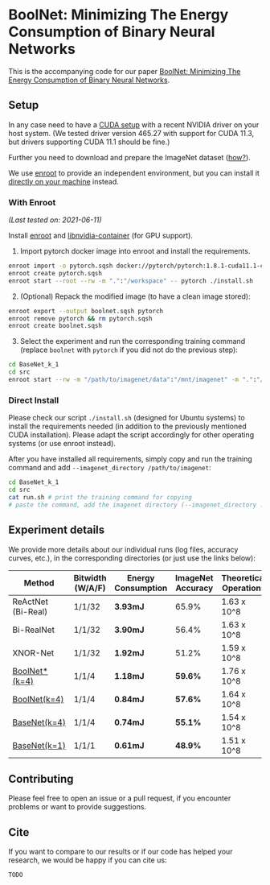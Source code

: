 
# BoolNet: Minimizing The Energy Consumption of Binary Neural Networks 

This is the accompanying code for our paper [BoolNet: Minimizing The Energy Consumption of Binary Neural Networks](todo).

## Setup

In any case need to have a [CUDA setup](https://docs.nvidia.com/cuda/cuda-installation-guide-linux/index.html)
with a recent NVIDIA driver on your host system.
(We tested driver version 465.27 with support for CUDA 11.3, but drivers supporting CUDA 11.1 should be fine.)

Further you need to download and prepare the ImageNet dataset ([how?](https://stackoverflow.com/a/62253211)).

We use [enroot](#with-enroot) to provide an independent environment,
but you can install it [directly on your machine](#direct-install) instead.

### With Enroot
*(Last tested on: 2021-06-11)*

Install [enroot](https://github.com/NVIDIA/enroot) and
[libnvidia-container](https://github.com/nvidia/libnvidia-container) (for GPU support).

1. Import pytorch docker image into enroot and install the requirements.
```bash
enroot import -o pytorch.sqsh docker://pytorch/pytorch:1.8.1-cuda11.1-cudnn8-runtime
enroot create pytorch.sqsh
enroot start --root --rw -m ".":"/workspace" -- pytorch ./install.sh
```
2. (Optional) Repack the modified image (to have a clean image stored):
```bash
enroot export --output boolnet.sqsh pytorch
enroot remove pytorch && rm pytorch.sqsh
enroot create boolnet.sqsh
```
3. Select the experiment and run the corresponding training command (replace `boolnet` with `pytorch` if you did not do the previous step):
```bash
cd BaseNet_k_1
cd src
enroot start --rw -m "/path/to/imagenet/data":"/mnt/imagenet" -m ".":"/workspace" -e PYTHONPATH=/workspace -e PYTHONUNBUFFERED=x -- boolnet ./run.sh
```

### Direct Install

Please check our script `./install.sh` (designed for Ubuntu systems) to install the requirements needed
(in addition to the previously mentioned CUDA installation).
Please adapt the script accordingly for other operating systems (or use enroot instead).

After you have installed all requirements, simply copy and run the training command and add `--imagenet_directory /path/to/imagenet`:
```bash
cd BaseNet_k_1
cd src
cat run.sh # print the training command for copying
# paste the command, add the imagenet directory (--imagenet_directory ...) and run 
```

## Experiment details

We provide more details about our individual runs (log files, accuracy curves, etc.),
in the corresponding directories (or just use the links below):

| Method                            | Bitwidth (W/A/F) | Energy Consumption  | ImageNet Accuracy | Theoretical Operations |
|-----------------------------------|------------------|---------------------|-------------------|------------------------|
| ReActNet (Bi-Real)                | 1/1/32           | **3.93mJ**          | 65.9%             | 1.63 x 10^8            |
| Bi-RealNet                        | 1/1/32           | **3.90mJ**          | 56.4%             | 1.63 x 10^8            |
| XNOR-Net                          | 1/1/32           | **1.92mJ**          | 51.2%             | 1.59 x 10^8            |
| [BoolNet*(k=4)](BoolNet_k_4_star) | 1/1/4            | **1.18mJ**          | **59.6%**         | 1.76 x 10^8            |
| [BoolNet(k=4)](BoolNet_k_4)       | 1/1/4            | **0.84mJ**          | **57.6%**         | 1.64 x 10^8            |
| [BaseNet(k=4)](BaseNet_k_4)       | 1/1/4            | **0.74mJ**          | **55.1%**         | 1.54 x 10^8            |
| [BaseNet(k=1)](BaseNet_k_1)       | 1/1/1            | **0.61mJ**          | **48.9%**         | 1.51 x 10^8            |

## Contributing

Please feel free to open an issue or a pull request, if you encounter problems or want to provide suggestions.

## Cite

If you want to compare to our results or if our code has helped your research, we would be happy if you can cite us:
```
TODO
```
